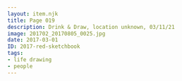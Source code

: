 ```yaml
---
layout: item.njk
title: Page 019
description: Drink & Draw, location unknown, 03/11/21
image: 201702_20170805_0025.jpg
date: 2017-03-01
ID: 2017-red-sketchbook
tags:  
- life drawing 
- people
---
```

